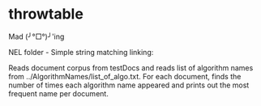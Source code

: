 # throwtable
Mad (╯°□°)╯'ing

NEL folder - Simple string matching linking:

Reads document corpus from testDocs and reads list of algorithm names from ../AlgorithmNames/list_of_algo.txt. For each document, finds the number of times each algorithm name appeared and prints out the most frequent name per document.
